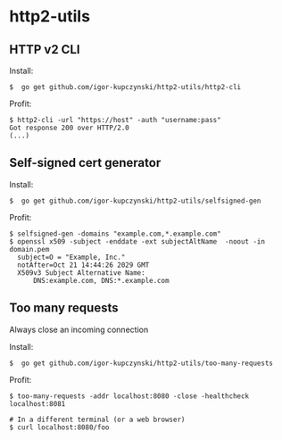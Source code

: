 # http2-utils

## HTTP v2 CLI

Install:

    $  go get github.com/igor-kupczynski/http2-utils/http2-cli

Profit:

    $ http2-cli -url "https://host" -auth "username:pass"
    Got response 200 over HTTP/2.0
    (...)


## Self-signed cert generator

Install:

    $  go get github.com/igor-kupczynski/http2-utils/selfsigned-gen

Profit:

    $ selfsigned-gen -domains "example.com,*.example.com"
    $ openssl x509 -subject -enddate -ext subjectAltName  -noout -in domain.pem
      subject=O = "Example, Inc."
      notAfter=Oct 21 14:44:26 2029 GMT
      X509v3 Subject Alternative Name: 
          DNS:example.com, DNS:*.example.com


## Too many requests

Always close an incoming connection

Install:

    $  go get github.com/igor-kupczynski/http2-utils/too-many-requests

Profit:

    $ too-many-requests -addr localhost:8080 -close -healthcheck localhost:8081
    
    # In a different terminal (or a web browser)
    $ curl localhost:8080/foo

